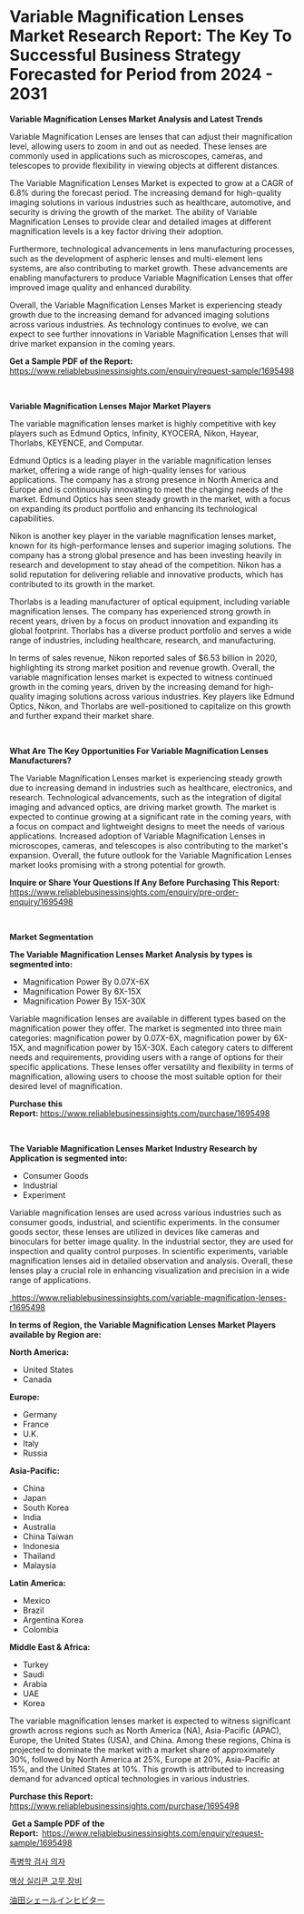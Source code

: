 <p><h1>Variable Magnification Lenses Market Research Report: The Key To Successful Business Strategy Forecasted for Period from 2024 - 2031</h1></p><p><strong>Variable Magnification Lenses Market Analysis and Latest Trends</strong></p>
<p><p>Variable Magnification Lenses are lenses that can adjust their magnification level, allowing users to zoom in and out as needed. These lenses are commonly used in applications such as microscopes, cameras, and telescopes to provide flexibility in viewing objects at different distances.</p><p>The Variable Magnification Lenses Market is expected to grow at a CAGR of 6.8% during the forecast period. The increasing demand for high-quality imaging solutions in various industries such as healthcare, automotive, and security is driving the growth of the market. The ability of Variable Magnification Lenses to provide clear and detailed images at different magnification levels is a key factor driving their adoption.</p><p>Furthermore, technological advancements in lens manufacturing processes, such as the development of aspheric lenses and multi-element lens systems, are also contributing to market growth. These advancements are enabling manufacturers to produce Variable Magnification Lenses that offer improved image quality and enhanced durability.</p><p>Overall, the Variable Magnification Lenses Market is experiencing steady growth due to the increasing demand for advanced imaging solutions across various industries. As technology continues to evolve, we can expect to see further innovations in Variable Magnification Lenses that will drive market expansion in the coming years.</p></p>
<p><strong>Get a Sample PDF of the Report:&nbsp;</strong> <a href="https://www.reliablebusinessinsights.com/enquiry/request-sample/1695498">https://www.reliablebusinessinsights.com/enquiry/request-sample/1695498</a></p>
<p>&nbsp;</p>
<p><strong>Variable Magnification Lenses Major Market Players</strong></p>
<p><p>The variable magnification lenses market is highly competitive with key players such as Edmund Optics, Infinity, KYOCERA, Nikon, Hayear, Thorlabs, KEYENCE, and Computar. </p><p>Edmund Optics is a leading player in the variable magnification lenses market, offering a wide range of high-quality lenses for various applications. The company has a strong presence in North America and Europe and is continuously innovating to meet the changing needs of the market. Edmund Optics has seen steady growth in the market, with a focus on expanding its product portfolio and enhancing its technological capabilities.</p><p>Nikon is another key player in the variable magnification lenses market, known for its high-performance lenses and superior imaging solutions. The company has a strong global presence and has been investing heavily in research and development to stay ahead of the competition. Nikon has a solid reputation for delivering reliable and innovative products, which has contributed to its growth in the market.</p><p>Thorlabs is a leading manufacturer of optical equipment, including variable magnification lenses. The company has experienced strong growth in recent years, driven by a focus on product innovation and expanding its global footprint. Thorlabs has a diverse product portfolio and serves a wide range of industries, including healthcare, research, and manufacturing.</p><p>In terms of sales revenue, Nikon reported sales of $6.53 billion in 2020, highlighting its strong market position and revenue growth. Overall, the variable magnification lenses market is expected to witness continued growth in the coming years, driven by the increasing demand for high-quality imaging solutions across various industries. Key players like Edmund Optics, Nikon, and Thorlabs are well-positioned to capitalize on this growth and further expand their market share.</p></p>
<p>&nbsp;</p>
<p><strong>What Are The Key Opportunities For Variable Magnification Lenses Manufacturers?</strong></p>
<p><p>The Variable Magnification Lenses market is experiencing steady growth due to increasing demand in industries such as healthcare, electronics, and research. Technological advancements, such as the integration of digital imaging and advanced optics, are driving market growth. The market is expected to continue growing at a significant rate in the coming years, with a focus on compact and lightweight designs to meet the needs of various applications. Increased adoption of Variable Magnification Lenses in microscopes, cameras, and telescopes is also contributing to the market's expansion. Overall, the future outlook for the Variable Magnification Lenses market looks promising with a strong potential for growth.</p></p>
<p><strong>Inquire or Share Your Questions If Any Before Purchasing This Report:</strong> <a href="https://www.reliablebusinessinsights.com/enquiry/pre-order-enquiry/1695498">https://www.reliablebusinessinsights.com/enquiry/pre-order-enquiry/1695498</a></p>
<p>&nbsp;</p>
<p><strong>Market Segmentation</strong></p>
<p><strong>The Variable Magnification Lenses Market Analysis by types is segmented into:</strong></p>
<p><ul><li>Magnification Power By 0.07X-6X</li><li>Magnification Power By 6X-15X</li><li>Magnification Power By 15X-30X</li></ul></p>
<p><p>Variable magnification lenses are available in different types based on the magnification power they offer. The market is segmented into three main categories: magnification power by 0.07X-6X, magnification power by 6X-15X, and magnification power by 15X-30X. Each category caters to different needs and requirements, providing users with a range of options for their specific applications. These lenses offer versatility and flexibility in terms of magnification, allowing users to choose the most suitable option for their desired level of magnification.</p></p>
<p><strong>Purchase this Report:&nbsp;</strong><a href="https://www.reliablebusinessinsights.com/purchase/1695498">https://www.reliablebusinessinsights.com/purchase/1695498</a></p>
<p>&nbsp;</p>
<p><strong>The Variable Magnification Lenses Market Industry Research by Application is segmented into:</strong></p>
<p><ul><li>Consumer Goods</li><li>Industrial</li><li>Experiment</li></ul></p>
<p><p>Variable magnification lenses are used across various industries such as consumer goods, industrial, and scientific experiments. In the consumer goods sector, these lenses are utilized in devices like cameras and binoculars for better image quality. In the industrial sector, they are used for inspection and quality control purposes. In scientific experiments, variable magnification lenses aid in detailed observation and analysis. Overall, these lenses play a crucial role in enhancing visualization and precision in a wide range of applications.</p></p>
<p><a href="https://www.reliablebusinessinsights.com/variable-magnification-lenses-r1695498">&nbsp;https://www.reliablebusinessinsights.com/variable-magnification-lenses-r1695498</a></p>
<p><strong>In terms of Region, the Variable Magnification Lenses Market Players available by Region are:</strong></p>
<p>
    <p> <strong> North America: </strong>
        <ul>
            <li>United States</li>
            <li>Canada</li>
        </ul>
        </p> 
    <p> <strong> Europe: </strong>
        <ul>
            <li>Germany</li>
            <li>France</li>
            <li>U.K.</li>
            <li>Italy</li>
            <li>Russia</li>
        </ul>
        </p> 
    <p> <strong> Asia-Pacific: </strong>
        <ul>
            <li>China</li>
            <li>Japan</li>
            <li>South Korea</li>
            <li>India</li>
            <li>Australia</li>
            <li>China Taiwan</li>
            <li>Indonesia</li>
            <li>Thailand</li>
            <li>Malaysia</li>
        </ul>
        </p> 
    <p> <strong> Latin America: </strong>
        <ul>
            <li>Mexico</li>
            <li>Brazil</li>
            <li>Argentina Korea</li>
            <li>Colombia</li>
        </ul>
        </p> 
    <p> <strong> Middle East & Africa: </strong>
        <ul>
            <li>Turkey</li>
            <li>Saudi</li>
            <li>Arabia</li>
            <li>UAE</li>
            <li>Korea</li>
        </ul>
    </p>
    </p>
<p><p>The variable magnification lenses market is expected to witness significant growth across regions such as North America (NA), Asia-Pacific (APAC), Europe, the United States (USA), and China. Among these regions, China is projected to dominate the market with a market share of approximately 30%, followed by North America at 25%, Europe at 20%, Asia-Pacific at 15%, and the United States at 10%. This growth is attributed to increasing demand for advanced optical technologies in various industries.</p></p>
<p><strong>Purchase this Report: </strong><a href="https://www.reliablebusinessinsights.com/purchase/1695498">https://www.reliablebusinessinsights.com/purchase/1695498</a></p>
<p>&nbsp;<strong>Get a Sample PDF of the Report:&nbsp;&nbsp;</strong><a href="https://www.reliablebusinessinsights.com/enquiry/request-sample/1695498">https://www.reliablebusinessinsights.com/enquiry/request-sample/1695498</a></p>
<p><strong></strong></p>
<p><p><a href="https://medium.com/@howaoole34545/podiatry-examination-chairs-%EC%8B%9C%EC%9E%A5-%EC%8B%9C%EC%9E%A5-cagr-%EC%8B%9C%EC%9E%A5-%EB%8F%99%ED%96%A5-%EB%B0%8F-%EC%84%B1%EC%9E%A5-%EC%A0%84%EB%9E%B5%EC%97%90-%EB%8C%80%ED%95%9C-%ED%86%B5%EC%B0%B0%EB%A0%A5-259a83296856">족병학 검사 의자</a></p><p><a href="https://medium.com/@danykakilback/%EC%95%A1%EC%B2%B4-%EC%8B%A4%EB%A6%AC%EC%BD%98-%EA%B3%A0%EB%AC%B4-%EC%9E%A5%EB%B9%84-%EC%8B%9C%EC%9E%A5-%EB%8F%99%ED%96%A5-%EB%B0%8F-%EC%8B%9C%EC%9E%A5-%EB%B6%84%EC%84%9D%EC%9D%80-2024-2031%EB%85%84-%EB%8F%99%EC%95%88-%EC%98%88%EC%B8%A1%EB%90%A9%EB%8B%88%EB%8B%A4-430d357ad5cb">액상 실리콘 고무 장비</a></p><p><a href="https://medium.com/@amberchain86/%E6%B2%B9%E7%94%B0%E3%82%B7%E3%82%A7%E3%83%BC%E3%83%AB%E6%8A%91%E5%88%B6%E5%89%A4%E5%B8%82%E5%A0%B4%E3%81%AE%E3%83%A1%E3%83%88%E3%83%AA%E3%82%AF%E3%82%B9%E3%82%92%E8%A7%A3%E8%AA%AD%E3%81%99%E3%82%8B-%E5%B8%82%E5%A0%B4%E3%82%B7%E3%82%A7%E3%82%A2-%E3%83%88%E3%83%AC%E3%83%B3%E3%83%89-%E6%88%90%E9%95%B7%E3%83%91%E3%82%BF%E3%83%BC%E3%83%B3-6ee626a02cb6">油田シェールインヒビター</a></p></p>